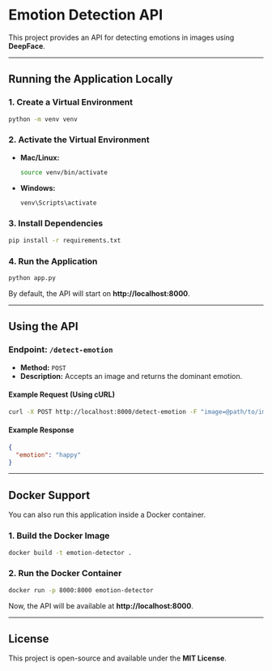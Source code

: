 # **Emotion Detection API**

This project provides an API for detecting emotions in images using **DeepFace**.

---

## **Running the Application Locally**

### **1. Create a Virtual Environment**
```sh
python -m venv venv
```

### **2. Activate the Virtual Environment**
- **Mac/Linux:**
  ```sh
  source venv/bin/activate
  ```
- **Windows:**
  ```sh
  venv\Scripts\activate
  ```

### **3. Install Dependencies**
```sh
pip install -r requirements.txt
```

### **4. Run the Application**
```sh
python app.py
```

By default, the API will start on **http://localhost:8000**.

---

## **Using the API**

### **Endpoint: `/detect-emotion`**
- **Method:** `POST`
- **Description:** Accepts an image and returns the dominant emotion.

#### **Example Request (Using cURL)**
```sh
curl -X POST http://localhost:8000/detect-emotion -F "image=@path/to/image.jpg"
```

#### **Example Response**
```json
{
  "emotion": "happy"
}
```

---

## **Docker Support**
You can also run this application inside a Docker container.

### **1. Build the Docker Image**
```sh
docker build -t emotion-detector .
```

### **2. Run the Docker Container**
```sh
docker run -p 8000:8000 emotion-detector
```

Now, the API will be available at **http://localhost:8000**.

---

## **License**
This project is open-source and available under the **MIT License**.

